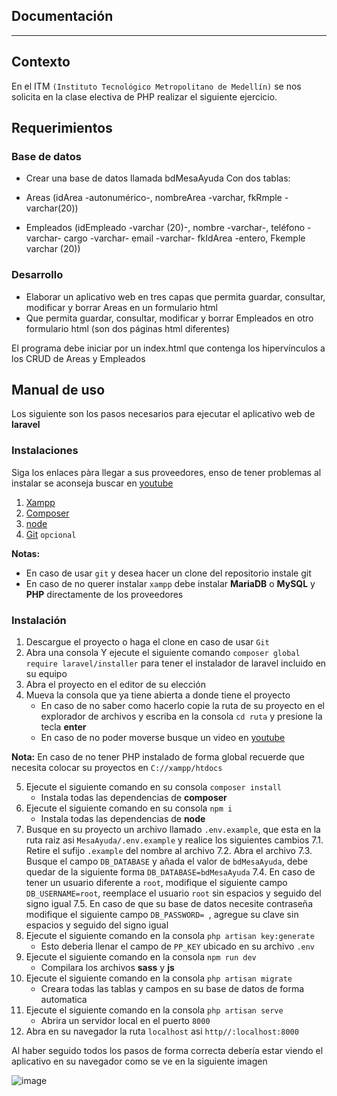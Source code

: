 ## Documentación
---
## Contexto
En el ITM `(Instituto Tecnológico Metropolitano de Medellín)` se nos solicita en la clase electiva de PHP realizar el siguiente ejercicio.
 
 
## Requerimientos
 
### Base de datos
- Crear una base de datos llamada bdMesaAyuda
Con dos tablas:
 
- Areas (idArea -autonumérico-, nombreArea -varchar, fkRmple -varchar(20))
 
- Empleados (idEmpleado -varchar (20)-, nombre -varchar-, teléfono   -varchar-  cargo -varchar-  email -varchar- fkIdArea -entero, Fkemple varchar (20))
 
### Desarrollo
- Elaborar un aplicativo web en tres capas que permita guardar, consultar, modificar y borrar Areas en un formulario html
- Que permita  guardar, consultar, modificar y borrar Empleados en otro formulario html (son dos páginas html diferentes)
 
El programa debe iniciar por un index.html que contenga los hipervínculos a los CRUD de Areas y Empleados
 
## Manual de uso
 
Los siguiente son los pasos necesarios para ejecutar el aplicativo web de **laravel**
 
### Instalaciones
Siga los enlaces pàra llegar a sus proveedores, enso de tener problemas al instalar se aconseja buscar en [youtube](http://www.youtube.com)
 
1. [Xampp](https://www.apachefriends.org/es/index.html)
2. [Composer](https://getcomposer.org)
3. [node](https://nodejs.org/es/)
4. [Git](https://git-scm.com) `opcional`
 
**Notas:** 
- En caso de usar `git` y desea hacer un clone del repositorio instale git
- En caso de no querer instalar `xampp` debe instalar **MariaDB** o **MySQL** y **PHP** directamente de los proveedores
 
### Instalación
 
1. Descargue el proyecto o haga el clone en caso de usar `Git`
2. Abra una consola Y ejecute el siguiente comando `composer global require laravel/installer` para tener el instalador de laravel incluido en su equipo
3. Abra el proyecto en el editor de su elección
4. Mueva la consola que ya tiene abierta a donde tiene el proyecto
    * En caso de no saber como hacerlo copie la ruta de su proyecto en el explorador de archivos y escriba en la consola `cd ruta` y presione la tecla **enter**
    * En caso de no poder moverse busque un video en [youtube](http://www.youtube.com)
 
**Nota:** En caso de no tener PHP instalado de forma global recuerde que necesita colocar su proyectos en `C://xampp/htdocs`
 
5. Ejecute el siguiente comando en su consola `composer install`
    * Instala todas las dependencias de **composer**
6. Ejecute el siguiente comando en su consola `npm i`
    * Instala todas las dependencias de **node**
7. Busque en su proyecto un archivo llamado `.env.example`, que esta en la ruta raiz asi `MesaAyuda/.env.example` y realice los siguientes cambios
    7.1. Retire el sufijo `.example` del nombre al archivo
    7.2. Abra el archivo
    7.3. Busque el campo `DB_DATABASE` y añada el valor de  `bdMesaAyuda`, debe quedar de la siguiente forma `DB_DATABASE=bdMesaAyuda`
    7.4. En caso de tener un usuario diferente a `root`, modifique el siguiente campo `DB_USERNAME=root`, reemplace el usuario `root` sin espacios y seguido del signo igual
    7.5. En caso de que su base de datos necesite contraseña modifique el siguiente campo `DB_PASSWORD= `, agregue su clave sin espacios y seguido del signo igual
8. Ejecute el siguiente comando en la consola `php artisan key:generate`
    * Esto deberia llenar el campo de `PP_KEY` ubicado en su archivo `.env`
9. Ejecute el siguiente comando en la consola `npm run dev`
    * Compilara los archivos **sass** y **js**
10. Ejecute el siguiente comando en la consola `php artisan migrate`
    * Creara todas las tablas y campos en su base de datos de forma automatica
11. Ejecute el siguiente comando en la consola `php artisan serve`
    * Abrira un servidor local en el puerto `8000`
12. Abra en su navegador la ruta `localhost` asi `http//:localhost:8000`
 
Al haber seguido todos los pasos de forma correcta debería estar viendo el aplicativo en su navegador como se ve en la siguiente imagen

![image](https://user-images.githubusercontent.com/51238797/111096502-abe65480-850d-11eb-9607-450fa53a8667.png)

